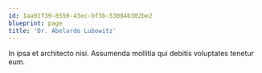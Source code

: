 ```yaml
---
id: 1aa01f39-8559-43ec-bf3b-53084b302be2
blueprint: page
title: 'Dr. Abelardo Lubowitz'
---
```

In ipsa et architecto nisi. Assumenda mollitia qui debitis voluptates tenetur eum.